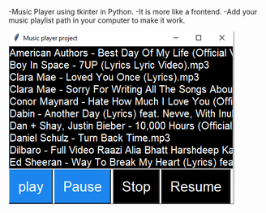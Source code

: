 -Music Player using tkinter in Python.
-It is more like a frontend.
-Add your music playlist path in your computer to make it work.


![Result](https://github.com/nootz1999/Learning/blob/main/PythonMusicPlayer/music.png)
